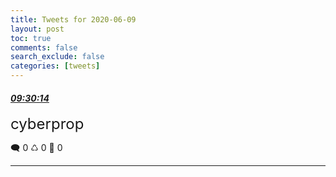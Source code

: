 ```yaml
---
title: Tweets for 2020-06-09
layout: post
toc: true
comments: false
search_exclude: false
categories: [tweets]
---
```



#### <a href = "https://twitter.com/deepfates/status/1270377671726252032">*09:30:14*</a>

<font size="5">cyberprop</font>



🗨️ 0 ♺ 0 🤍  0   

---
    
            


